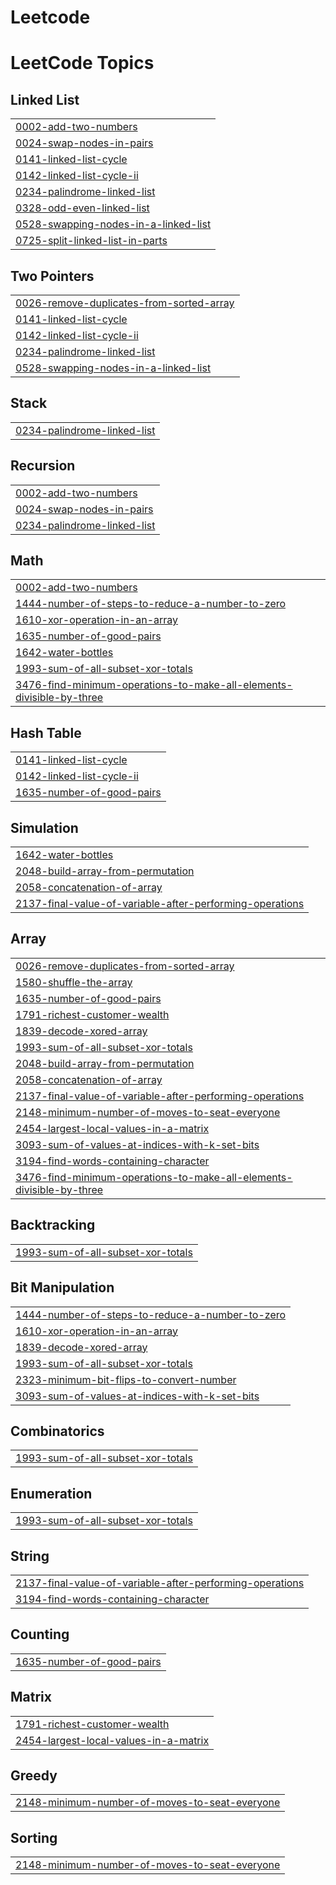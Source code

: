 # Leetcode
<!---LeetCode Topics Start-->
# LeetCode Topics
## Linked List
|  |
| ------- |
| [0002-add-two-numbers](https://github.com/mahithahanu/Leetcode/tree/master/0002-add-two-numbers) |
| [0024-swap-nodes-in-pairs](https://github.com/mahithahanu/Leetcode/tree/master/0024-swap-nodes-in-pairs) |
| [0141-linked-list-cycle](https://github.com/mahithahanu/Leetcode/tree/master/0141-linked-list-cycle) |
| [0142-linked-list-cycle-ii](https://github.com/mahithahanu/Leetcode/tree/master/0142-linked-list-cycle-ii) |
| [0234-palindrome-linked-list](https://github.com/mahithahanu/Leetcode/tree/master/0234-palindrome-linked-list) |
| [0328-odd-even-linked-list](https://github.com/mahithahanu/Leetcode/tree/master/0328-odd-even-linked-list) |
| [0528-swapping-nodes-in-a-linked-list](https://github.com/mahithahanu/Leetcode/tree/master/0528-swapping-nodes-in-a-linked-list) |
| [0725-split-linked-list-in-parts](https://github.com/mahithahanu/Leetcode/tree/master/0725-split-linked-list-in-parts) |
## Two Pointers
|  |
| ------- |
| [0026-remove-duplicates-from-sorted-array](https://github.com/mahithahanu/Leetcode/tree/master/0026-remove-duplicates-from-sorted-array) |
| [0141-linked-list-cycle](https://github.com/mahithahanu/Leetcode/tree/master/0141-linked-list-cycle) |
| [0142-linked-list-cycle-ii](https://github.com/mahithahanu/Leetcode/tree/master/0142-linked-list-cycle-ii) |
| [0234-palindrome-linked-list](https://github.com/mahithahanu/Leetcode/tree/master/0234-palindrome-linked-list) |
| [0528-swapping-nodes-in-a-linked-list](https://github.com/mahithahanu/Leetcode/tree/master/0528-swapping-nodes-in-a-linked-list) |
## Stack
|  |
| ------- |
| [0234-palindrome-linked-list](https://github.com/mahithahanu/Leetcode/tree/master/0234-palindrome-linked-list) |
## Recursion
|  |
| ------- |
| [0002-add-two-numbers](https://github.com/mahithahanu/Leetcode/tree/master/0002-add-two-numbers) |
| [0024-swap-nodes-in-pairs](https://github.com/mahithahanu/Leetcode/tree/master/0024-swap-nodes-in-pairs) |
| [0234-palindrome-linked-list](https://github.com/mahithahanu/Leetcode/tree/master/0234-palindrome-linked-list) |
## Math
|  |
| ------- |
| [0002-add-two-numbers](https://github.com/mahithahanu/Leetcode/tree/master/0002-add-two-numbers) |
| [1444-number-of-steps-to-reduce-a-number-to-zero](https://github.com/mahithahanu/Leetcode/tree/master/1444-number-of-steps-to-reduce-a-number-to-zero) |
| [1610-xor-operation-in-an-array](https://github.com/mahithahanu/Leetcode/tree/master/1610-xor-operation-in-an-array) |
| [1635-number-of-good-pairs](https://github.com/mahithahanu/Leetcode/tree/master/1635-number-of-good-pairs) |
| [1642-water-bottles](https://github.com/mahithahanu/Leetcode/tree/master/1642-water-bottles) |
| [1993-sum-of-all-subset-xor-totals](https://github.com/mahithahanu/Leetcode/tree/master/1993-sum-of-all-subset-xor-totals) |
| [3476-find-minimum-operations-to-make-all-elements-divisible-by-three](https://github.com/mahithahanu/Leetcode/tree/master/3476-find-minimum-operations-to-make-all-elements-divisible-by-three) |
## Hash Table
|  |
| ------- |
| [0141-linked-list-cycle](https://github.com/mahithahanu/Leetcode/tree/master/0141-linked-list-cycle) |
| [0142-linked-list-cycle-ii](https://github.com/mahithahanu/Leetcode/tree/master/0142-linked-list-cycle-ii) |
| [1635-number-of-good-pairs](https://github.com/mahithahanu/Leetcode/tree/master/1635-number-of-good-pairs) |
## Simulation
|  |
| ------- |
| [1642-water-bottles](https://github.com/mahithahanu/Leetcode/tree/master/1642-water-bottles) |
| [2048-build-array-from-permutation](https://github.com/mahithahanu/Leetcode/tree/master/2048-build-array-from-permutation) |
| [2058-concatenation-of-array](https://github.com/mahithahanu/Leetcode/tree/master/2058-concatenation-of-array) |
| [2137-final-value-of-variable-after-performing-operations](https://github.com/mahithahanu/Leetcode/tree/master/2137-final-value-of-variable-after-performing-operations) |
## Array
|  |
| ------- |
| [0026-remove-duplicates-from-sorted-array](https://github.com/mahithahanu/Leetcode/tree/master/0026-remove-duplicates-from-sorted-array) |
| [1580-shuffle-the-array](https://github.com/mahithahanu/Leetcode/tree/master/1580-shuffle-the-array) |
| [1635-number-of-good-pairs](https://github.com/mahithahanu/Leetcode/tree/master/1635-number-of-good-pairs) |
| [1791-richest-customer-wealth](https://github.com/mahithahanu/Leetcode/tree/master/1791-richest-customer-wealth) |
| [1839-decode-xored-array](https://github.com/mahithahanu/Leetcode/tree/master/1839-decode-xored-array) |
| [1993-sum-of-all-subset-xor-totals](https://github.com/mahithahanu/Leetcode/tree/master/1993-sum-of-all-subset-xor-totals) |
| [2048-build-array-from-permutation](https://github.com/mahithahanu/Leetcode/tree/master/2048-build-array-from-permutation) |
| [2058-concatenation-of-array](https://github.com/mahithahanu/Leetcode/tree/master/2058-concatenation-of-array) |
| [2137-final-value-of-variable-after-performing-operations](https://github.com/mahithahanu/Leetcode/tree/master/2137-final-value-of-variable-after-performing-operations) |
| [2148-minimum-number-of-moves-to-seat-everyone](https://github.com/mahithahanu/Leetcode/tree/master/2148-minimum-number-of-moves-to-seat-everyone) |
| [2454-largest-local-values-in-a-matrix](https://github.com/mahithahanu/Leetcode/tree/master/2454-largest-local-values-in-a-matrix) |
| [3093-sum-of-values-at-indices-with-k-set-bits](https://github.com/mahithahanu/Leetcode/tree/master/3093-sum-of-values-at-indices-with-k-set-bits) |
| [3194-find-words-containing-character](https://github.com/mahithahanu/Leetcode/tree/master/3194-find-words-containing-character) |
| [3476-find-minimum-operations-to-make-all-elements-divisible-by-three](https://github.com/mahithahanu/Leetcode/tree/master/3476-find-minimum-operations-to-make-all-elements-divisible-by-three) |
## Backtracking
|  |
| ------- |
| [1993-sum-of-all-subset-xor-totals](https://github.com/mahithahanu/Leetcode/tree/master/1993-sum-of-all-subset-xor-totals) |
## Bit Manipulation
|  |
| ------- |
| [1444-number-of-steps-to-reduce-a-number-to-zero](https://github.com/mahithahanu/Leetcode/tree/master/1444-number-of-steps-to-reduce-a-number-to-zero) |
| [1610-xor-operation-in-an-array](https://github.com/mahithahanu/Leetcode/tree/master/1610-xor-operation-in-an-array) |
| [1839-decode-xored-array](https://github.com/mahithahanu/Leetcode/tree/master/1839-decode-xored-array) |
| [1993-sum-of-all-subset-xor-totals](https://github.com/mahithahanu/Leetcode/tree/master/1993-sum-of-all-subset-xor-totals) |
| [2323-minimum-bit-flips-to-convert-number](https://github.com/mahithahanu/Leetcode/tree/master/2323-minimum-bit-flips-to-convert-number) |
| [3093-sum-of-values-at-indices-with-k-set-bits](https://github.com/mahithahanu/Leetcode/tree/master/3093-sum-of-values-at-indices-with-k-set-bits) |
## Combinatorics
|  |
| ------- |
| [1993-sum-of-all-subset-xor-totals](https://github.com/mahithahanu/Leetcode/tree/master/1993-sum-of-all-subset-xor-totals) |
## Enumeration
|  |
| ------- |
| [1993-sum-of-all-subset-xor-totals](https://github.com/mahithahanu/Leetcode/tree/master/1993-sum-of-all-subset-xor-totals) |
## String
|  |
| ------- |
| [2137-final-value-of-variable-after-performing-operations](https://github.com/mahithahanu/Leetcode/tree/master/2137-final-value-of-variable-after-performing-operations) |
| [3194-find-words-containing-character](https://github.com/mahithahanu/Leetcode/tree/master/3194-find-words-containing-character) |
## Counting
|  |
| ------- |
| [1635-number-of-good-pairs](https://github.com/mahithahanu/Leetcode/tree/master/1635-number-of-good-pairs) |
## Matrix
|  |
| ------- |
| [1791-richest-customer-wealth](https://github.com/mahithahanu/Leetcode/tree/master/1791-richest-customer-wealth) |
| [2454-largest-local-values-in-a-matrix](https://github.com/mahithahanu/Leetcode/tree/master/2454-largest-local-values-in-a-matrix) |
## Greedy
|  |
| ------- |
| [2148-minimum-number-of-moves-to-seat-everyone](https://github.com/mahithahanu/Leetcode/tree/master/2148-minimum-number-of-moves-to-seat-everyone) |
## Sorting
|  |
| ------- |
| [2148-minimum-number-of-moves-to-seat-everyone](https://github.com/mahithahanu/Leetcode/tree/master/2148-minimum-number-of-moves-to-seat-everyone) |
<!---LeetCode Topics End-->